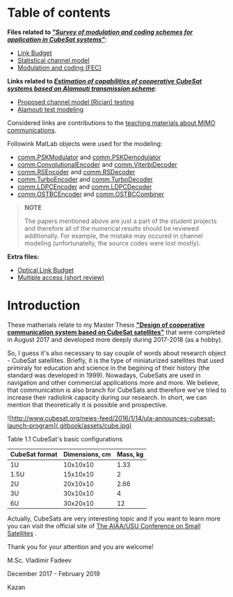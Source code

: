 # Table of contents

**Files related to *["Survey of modulation and coding schemes for application in CubeSat systems"](https://ieeexplore.ieee.org/abstract/document/7997514)***:
* [Link Budget](https://github.com/kirlf/cubesats/blob/master/LinkBudget/LB.ipynb)
* [Statistical channel model](https://github.com/kirlf/cubesats/blob/master/statistical_model.md)
* [Modulation and coding \(FEC\)](https://github.com/kirlf/cubesats/blob/master/fec.md)

**Links related to *[Estimation of capabilities of cooperative CubeSat systems based on Alamouti transmission scheme](https://ieeexplore.ieee.org/document/8456940)***:
* [Proposed channel model (Rician) testing](https://nbviewer.jupyter.org/gist/kirlf/4328eb389b3ddc9a0c350eaed468f870)
* [Alamouti test modeling](https://nbviewer.jupyter.org/gist/kirlf/9587c6859db08e5e813b0650f97c7344)

Considered links are contributions to the [teaching materials about MIMO communications](https://github.com/kirlf/CSP/blob/master/MIMO/README.md).

Followink MatLab objects were used for the modeling:
* [comm.PSKModulator](https://www.mathworks.com/help/comm/ref/comm.pskmodulator-system-object.html?s_tid=doc_ta) and [comm.PSKDemodulator](https://www.mathworks.com/help/comm/ref/comm.pskdemodulator-system-object.html)
* [comm.ConvolutionalEncoder](https://www.mathworks.com/help/comm/ref/comm.convolutionalencoder-system-object.html) and [comm.ViterbiDecoder](https://www.mathworks.com/help/comm/ref/comm.viterbidecoder-system-object.html)
* [comm.RSEncoder](https://www.mathworks.com/help/comm/ref/comm.rsencoder-system-object.html?s_tid=doc_ta) and [comm.RSDecoder](https://www.mathworks.com/help/comm/ref/comm.rsdecoder-system-object.html)
* [comm.TurboEncoder](https://www.mathworks.com/help/comm/ref/comm.turboencoder-system-object.html) and [comm.TurboDecoder](https://www.mathworks.com/help/comm/ref/comm.turbodecoder-system-object.html)
* [comm.LDPCEncoder](https://www.mathworks.com/help/comm/ref/comm.ldpcencoder-system-object.html?s_tid=doc_ta) and [comm.LDPCDecoder](https://www.mathworks.com/help/comm/ref/comm.ldpcdecoder-system-object.html?s_tid=doc_ta)
* [comm.OSTBCEncoder](https://www.mathworks.com/help/comm/ref/comm.ostbcencoder-system-object.html?s_tid=doc_ta) and [comm.OSTBCCombiner](https://www.mathworks.com/help/comm/ref/comm.ostbccombiner-system-object.html)

> **NOTE**
>
> The papers mentioned above are just a part of the student projects and therefore all of the numerical results should be reviewed additionally. For example, the mistake may occured in channel modeling (unfortunatelly, the source codes were lost mostly). 

**Extra files:**
* [Optical Link Budget](https://nbviewer.jupyter.org/gist/kirlf/5374c07342521a32e9c25ee8df95697d)
* [Multiple access (short review)](https://github.com/kirlf/cubesats/blob/master/multiple_access.md)

# Introduction

These matherials relate to my Master Thesis [**"Design of cooperative communication system based on CubeSat satellites"**](http://opac.lbs-ilmenau.gbv.de/DB=1/PPN?PPN=898368146) that were completed in August 2017 and developed more deeply during 2017-2018 (as a hobby).

So, I guess it's also necessary to say couple of words about research object - CubeSat satellites. Briefly, it is the type of miniaturized satellites that used primiraly for education and science in the begining of their history \(the standard was developed in 1999\). Nowadays, CubeSats are used in navigation and other commercial applications more and more. We believe, that communication is also branch for CubeSats and therefore we've tried to increase their radiolink capacity during our research. In short, we can mention that theoretically it is possible and prospective.

![http://www.cubesat.org/news-feed/2016/1/14/ula-announces-cubesat-launch-program](.gitbook/assets/cube.jpg)

  
Table 1.1 CubeSat's basic configurations 

| CubeSat format | Dimensions, cm | Mass, kg |
| :--- | :--- | :--- |
| 1U | 10x10x10 | 1.33 |
| 1.5U | 15x10x10 | 2 |
| 2U | 20x10x10 | 2.66 |
| 3U | 30x10x10 | 4 |
| 6U | 30x20x10 | 12 |

Actually, CubeSats are very interesting topic and if you want to learn more you can visit the official site of [The AIAA/USU Conference on Small Satellites](https://digitalcommons.usu.edu/smallsat/) .

Thank you for your attention and you are welcome!

M.Sc. Vladimir Fadeev

December 2017 - February  2019

Kazan
